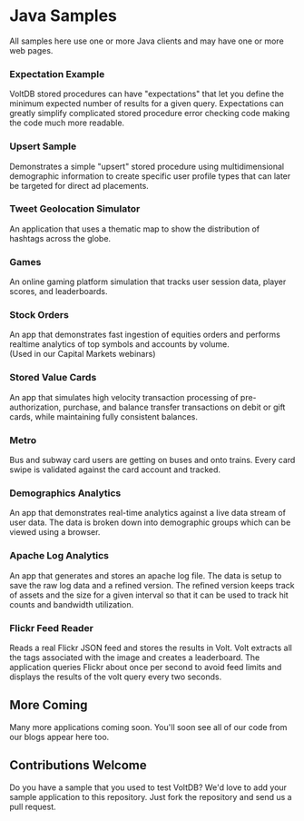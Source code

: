 # Java Samples
All samples here use one or more Java clients and may have one or more web pages.

### Expectation Example ###
VoltDB stored procedures can have "expectations" that let you define the minimum expected number of results for a given query. Expectations can greatly simplify complicated stored procedure error checking code making the code much more readable.

### Upsert Sample ###
Demonstrates a simple "upsert" stored procedure using multidimensional demographic information to create specific user profile types that can later be targeted for direct ad placements.

### Tweet Geolocation Simulator ###
An application that uses a thematic map to show the distribution of hashtags across the globe. 

### Games ###
An online gaming platform simulation that tracks user session data, player scores, and leaderboards.

### Stock Orders ###
An app that demonstrates fast ingestion of equities orders and performs realtime analytics of top symbols and accounts by volume.  
(Used in our Capital Markets webinars)

### Stored Value Cards ###
An app that simulates high velocity transaction processing of pre-authorization, purchase, and balance transfer transactions on debit or gift cards, while maintaining fully consistent balances.

### Metro ###
Bus and subway card users are getting on buses and onto trains.  Every card swipe is validated against the card account and tracked.

### Demographics Analytics ###
An app that demonstrates real-time analytics against a live data stream of user data. The data is broken down into demographic groups which can be viewed using a browser.

### Apache Log Analytics ###
An app that generates and stores an apache log file. The data is setup to save the raw log data and a refined version. The refined version keeps track of assets and the size for a given interval so that it can be used to track hit counts and bandwidth utilization.

### Flickr Feed Reader ###
Reads a real Flickr JSON feed and stores the results in Volt. Volt extracts all the tags associated with the image and creates a leaderboard. The application queries Flickr about once per second to avoid feed limits and displays the results of the volt query every two seconds.

## More Coming ###
Many more applications coming soon. You'll soon see all of our code from our blogs appear here too.

## Contributions Welcome ###
Do you have a sample that you used to test VoltDB? We'd love to add your sample application to this repository. Just fork the repository and send us a pull request.
